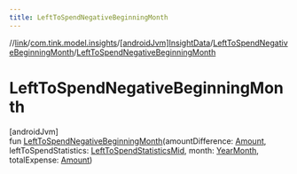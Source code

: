 ```yaml
---
title: LeftToSpendNegativeBeginningMonth
---
```

//[link](../../../../index.html)/[com.tink.model.insights](../../index.html)/[[androidJvm]InsightData](../index.html)/[LeftToSpendNegativeBeginningMonth](index.html)/[LeftToSpendNegativeBeginningMonth](-left-to-spend-negative-beginning-month.html)



# LeftToSpendNegativeBeginningMonth



[androidJvm]\
fun [LeftToSpendNegativeBeginningMonth](-left-to-spend-negative-beginning-month.html)(amountDifference: [Amount](../../../com.tink.model.misc/[android-jvm]-amount/index.html), leftToSpendStatistics: [LeftToSpendStatisticsMid](../../../com.tink.model.leftToSpend/[android-jvm]-left-to-spend-statistics-mid/index.html), month: [YearMonth](../../../com.tink.model.time/[android-jvm]-year-month/index.html), totalExpense: [Amount](../../../com.tink.model.misc/[android-jvm]-amount/index.html))




